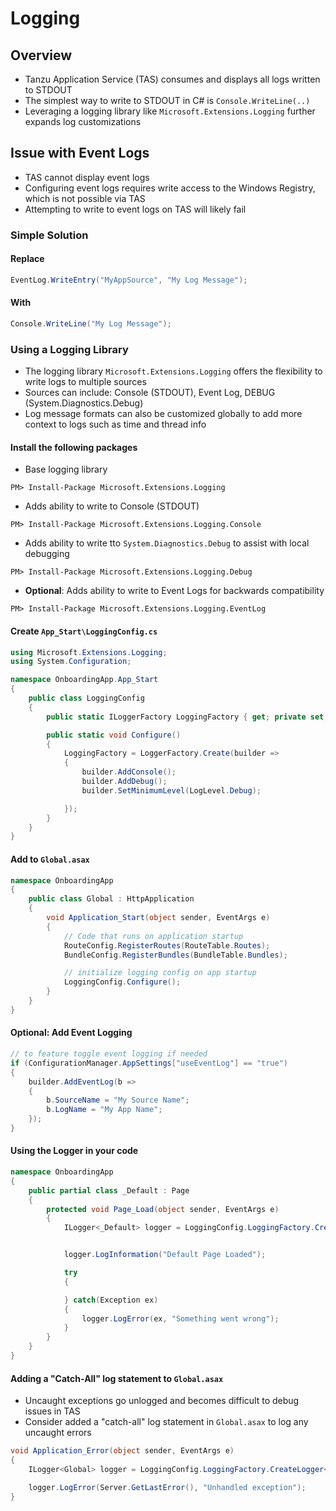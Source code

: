 # Logging

## Overview

* Tanzu Application Service (TAS) consumes and displays all logs written to STDOUT
* The simplest way to write to STDOUT in C# is `Console.WriteLine(..)`
* Leveraging a logging library like `Microsoft.Extensions.Logging` further expands log customizations

## Issue with Event Logs

* TAS cannot display event logs
* Configuring event logs requires write access to the Windows Registry, which is not possible via TAS
* Attempting to write to event logs on TAS will likely fail

### Simple Solution

#### Replace
```csharp
EventLog.WriteEntry("MyAppSource", "My Log Message");
```

#### With

```csharp
Console.WriteLine("My Log Message");
```

### Using a Logging Library

* The logging library `Microsoft.Extensions.Logging` offers the flexibility to write logs to multiple sources
* Sources can include: Console (STDOUT), Event Log, DEBUG (System.Diagnostics.Debug)
* Log message formats can also be customized globally to add more context to logs such as time and thread info

#### Install the following packages
* Base logging library
```
PM> Install-Package Microsoft.Extensions.Logging
```

* Adds ability to write to Console (STDOUT)
```
PM> Install-Package Microsoft.Extensions.Logging.Console
```

* Adds ability to write tto `System.Diagnostics.Debug` to assist with local debugging
```
PM> Install-Package Microsoft.Extensions.Logging.Debug
```
* **Optional**: Adds ability to write to Event Logs for backwards compatibility
```
PM> Install-Package Microsoft.Extensions.Logging.EventLog
```

#### Create `App_Start\LoggingConfig.cs`

```csharp
using Microsoft.Extensions.Logging;
using System.Configuration;

namespace OnboardingApp.App_Start
{
    public class LoggingConfig
    {
        public static ILoggerFactory LoggingFactory { get; private set; }

        public static void Configure()
        {
            LoggingFactory = LoggerFactory.Create(builder =>
            {
                builder.AddConsole();
                builder.AddDebug();
                builder.SetMinimumLevel(LogLevel.Debug);

            });
        }
    }
}
```

#### Add to `Global.asax`
```csharp
namespace OnboardingApp
{
    public class Global : HttpApplication
    {
        void Application_Start(object sender, EventArgs e)
        {
            // Code that runs on application startup
            RouteConfig.RegisterRoutes(RouteTable.Routes);
            BundleConfig.RegisterBundles(BundleTable.Bundles);

            // initialize logging config on app startup
            LoggingConfig.Configure();
        }
    }
}
```


#### **Optional**: Add Event Logging
```csharp
// to feature toggle event logging if needed
if (ConfigurationManager.AppSettings["useEventLog"] == "true")
{
    builder.AddEventLog(b =>
    {
        b.SourceName = "My Source Name";
        b.LogName = "My App Name";
    });
}
```

#### Using the Logger in your code
```csharp
namespace OnboardingApp
{
    public partial class _Default : Page
    {
        protected void Page_Load(object sender, EventArgs e)
        {
            ILogger<_Default> logger = LoggingConfig.LoggingFactory.CreateLogger<_Default>();


            logger.LogInformation("Default Page Loaded");

            try
            {

            } catch(Exception ex)
            {
                logger.LogError(ex, "Something went wrong");
            }
        }
    }
}
```

#### Adding a "Catch-All" log statement to `Global.asax`

* Uncaught exceptions go unlogged and becomes difficult to debug issues in TAS
* Consider added a "catch-all" log statement in `Global.asax` to log any uncaught errors

```csharp
void Application_Error(object sender, EventArgs e)
{
    ILogger<Global> logger = LoggingConfig.LoggingFactory.CreateLogger<Global>();

    logger.LogError(Server.GetLastError(), "Unhandled exception");
}
```